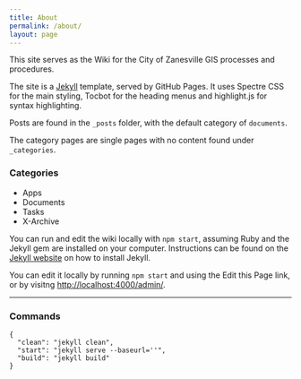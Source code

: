 ```yaml
---
title: About
permalink: /about/
layout: page
---
```

This site serves as the Wiki for the City of Zanesville GIS processes and procedures.

The site is a [Jekyll](https://docs.github.com/en/github/working-with-github-pages/setting-up-a-github-pages-site-with-jekyll) template, served by GitHub Pages. It uses Spectre CSS for the main styling, Tocbot for the heading menus and highlight.js for syntax highlighting.

Posts are found in the ``_posts`` folder, with the default category of ``documents``.

The category pages are single pages with no content found under ``_categories``. 

### Categories
- Apps
- Documents
- Tasks
- X-Archive

You can run and edit the wiki locally with ``npm start``, assuming Ruby and the Jekyll gem are installed on your computer. Instructions can be found on the [Jekyll website](https://jekyllrb.com/docs/installation/windows/) on how to install Jekyll.

You can edit it locally by running ``npm start`` and using the Edit this Page link, or by visitng [http://localhost:4000/admin/](http://localhost:4000/admin/).

---

### Commands
```JavsScript
{
  "clean": "jekyll clean",
  "start": "jekyll serve --baseurl=''",
  "build": "jekyll build"
}
```